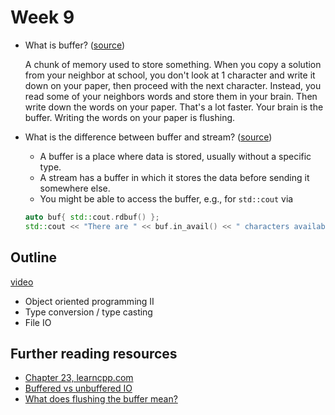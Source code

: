 # Week 9

- What is buffer?
([source](https://www.learncpp.com/cpp-tutorial/input-and-output-io-streams/#comment-477661))

  A chunk of memory used to store something.
  When you copy a solution from your neighbor at school, you don't look at 1
  character and write it down on your paper, then proceed with the next
  character. Instead, you read some of your neighbors words and store them in
  your brain. Then write down the words on your paper. That's a lot faster. Your
  brain is the buffer. Writing the words on your paper is flushing.

- What is the difference between buffer and stream?
([source](https://www.learncpp.com/cpp-tutorial/input-and-output-io-streams/#comment-416628))

  - A buffer is a place where data is stored, usually without a specific type.
  - A stream has a buffer in which it stores the data before sending it somewhere
  else.
  - You might be able to access the buffer, e.g., for `std::cout` via
  ```cpp
  auto buf{ std::cout.rdbuf() };
  std::cout << "There are " << buf.in_avail() << " characters available\n";
  ```

## Outline

[video](https://youtu.be/c3HWPPnVSYI)

- Object oriented programming II
- Type conversion / type casting
- File IO

## Further reading resources

- [Chapter 23, learncpp.com](https://www.learncpp.com/cpp-tutorial/input-and-output-io-streams/)
- [Buffered vs unbuffered IO](https://stackoverflow.com/a/1450563/13041067)
- [What does flushing the buffer mean?](https://stackoverflow.com/q/15042849/13041067)


